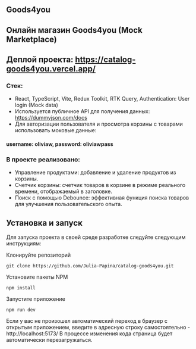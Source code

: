 ## Goods4you
## Онлайн магазин Goods4you (Mock Marketplace)
## Деплой проекта: https://catalog-goods4you.vercel.app/
### Стек: 
* React, TypeScript, Vite, Redux Toolkit, RTK Query, Authentication: User login (Mock data)
* Используется публичное API для получения данных: https://dummyjson.com/docs
* Для авторизации пользователя и просмотра корзины с товарами использовать моковые данные: 
#### username: oliviaw, password: oliviawpass

### В проекте реализовано:
* Управление продуктами: добавление и удаление продуктов из корзины.
* Счетчик корзины: счетчик товаров в корзине в режиме реального времени, отображаемый в заголовке.
* Поиск с помощью Debounce: эффективная функция поиска товаров для улучшения пользовательского опыта.

## Установка и запуск

Для запуска проекта в своей среде разработке следуйте следующим инструкциям:

Клонируйте репозиторий
```
git clone https://github.com/Julia-Papina/catalog-goods4you.git
```
Установите пакеты NPM
```
npm install
```
Запустите приложение
```
npm run dev
```
Если у вас не произошел автоматический переход в браузер с открытым приложением, введите в адресную строку самостоятельно - http://localhost:5173/
В процессе изменения кода страница будет автоматически перезагружаться.
  
